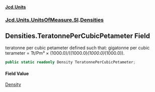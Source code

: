 #### [Jcd.Units](index.md 'index')
### [Jcd.Units.UnitsOfMeasure.SI](Jcd.Units.UnitsOfMeasure.SI.md 'Jcd.Units.UnitsOfMeasure.SI').[Densities](Densities.md 'Jcd.Units.UnitsOfMeasure.SI.Densities')

## Densities.TeratonnePerCubicPetameter Field

teratonne per cubic petameter defined such that: gigatonne per cubic terameter = Tt/Pm³ × (1000.0)/((1000.0)*(1000.0)*(1000.0)).

```csharp
public static readonly Density TeratonnePerCubicPetameter;
```

#### Field Value
[Density](Density.md 'Jcd.Units.UnitTypes.Density')